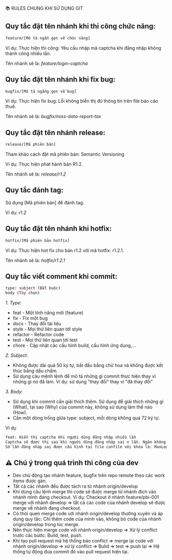  📚 RULES CHUNG KHI SỬ DỤNG GIT

## Quy tắc đặt tên nhánh khi thi công chức năng:

```bash
feature/[Mô tả ngắn gọn về chức năng]
```

Ví dụ: Thực hiện thi công: Yêu cầu nhập mã captcha khi đăng nhập không thành công nhiều lần. 

Tên nhánh sẽ là: *feature/login-captcha*

## Quy tắc đặt tên nhánh khi fix bug:

```bash
bugfix/[Mô tả ngắng gọn về bug]
```

Ví dụ: Thực hiện fix bug: Lỗi không biển thị đủ thông tin trên file báo cáo thuế. 

Tên nhánh sẽ là: *bugfix/miss-data-report-tax*

## Quy tắc đặt tên nhánh release:

```bash
release/[Mã phiên bản]
```

Tham khảo cách đặt mã phiên bản: Semantic Versioning

Ví dụ: Thực hiện phát hành bản R1.2. 

Tên nhánh sẽ là: *release/r1.2*

## Quy tắc đánh tag:

Sử dụng [Mã phiên bản] để đánh tag. 

Ví dụ: *r1.2*

## Quy tắc đặt tên nhánh khi hotfix:

```bash
hotfix/[Mã phiên bản hotfix]
```

Ví dụ: Thực hiện hot fix cho bản r1.2 với mã hotfix: r1.2.1. 

Tên nhánh sẽ là: *hotfix/r1.2.1*

## Quy tắc viết comment khi commit:

```bash
type: subject (Bắt buộc)
body (Tùy chọn)
```

*1. Type:*
- feat - Một tính năng mới (feature)
- fix - Fix một bug
- docs - Thay đổi tài liệu
- style - Mọi thứ liên quan tới style
- refactor - Refactor code
- test - Mọi thứ liên quan tới test
- chore - Cập nhật các cấu hình build, cấu hình ứng dụng,...

*2. Subject:*
- Không được dài quá 50 ký tự, bắt đầu bằng chữ hoa và không được kết thúc bằng dấu chấm.
- Sử dụng câu mệnh lệnh để mô tả những gì commit thực hiện thay vì những gì nó đã làm. Ví dụ: sử dụng "thay đổi" thay vì "đã thay đổi"

*3. Body:*
- Sử dụng khi commit cần giải thích thêm. Sử dụng để giải thích những gì (What), tại sao (Why) của commit này, không sử dụng làm thế nào (How).
- Cần một dòng trống giữa type: subject, mỗi dòng không quá 72 ký tự.

Ví dụ
```bash
feat: Hiển thị captcha khi người dùng đăng nhập nhiều lần
Captcha sẽ được thị sau khi người dùng đăng nhập sai n lần. Ngăn không cho phép người dùng viết các công cụ tự động dò mật khẩu.
Số lần đăng nhập sai được cấu hình tại file confile với khóa là: MaxLoginFail.
```

## ⚠️ Chú ý trong quá trình thi công của dev
- Dev chủ động tạo nhánh feature, bugfix trên repo remote theo các work items được gán.
- Tất cả các nhánh đều được tách ra từ nhánh origin/develop
- Khi dùng câu lệnh merge thì code sẽ được merge từ nhánh đích vào nhánh mình đang checkout. Ví dụ: Checkout ở nhánh feature/pbi-001 merge với nhánh develop => tất cả các code của nhánh develop sẽ được merge về nhánh đang checkout.
- Có thói quen merge code với nhánh origin/develop thường xuyên và áp dụng quy tắc: Chỉ thêm code của mình vào, không bỏ code của nhánh origin/develop trong lúc merge.
- Nên thực hiện merge code với nhánh origin/develop => Xử lý conflict trước các bước: Build, test, push.
- Khi tạo pull request mà hệ thống báo conflict => merge lại code với nhánh origin/develop => xử lý conflict => Bulid => test => push lại 
=> Hệ thống tự động đưa commit đó vào pull request hiện tại.
